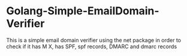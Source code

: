 # Golang-Simple-EmailDomain-Verifier
This is a simple email domain verifier using the net package in order to check if it has M X, has SPF, spf records, DMARC and dmarc records

